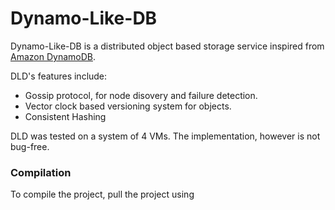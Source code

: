 # Dynamo-Like-DB

Dynamo-Like-DB is a distributed object based storage service inspired from [Amazon DynamoDB](https://www.allthingsdistributed.com/files/amazon-dynamo-sosp2007.pdf). 

DLD's features include:
* Gossip protocol, for node disovery and failure detection.
* Vector clock based versioning system for objects.
* Consistent Hashing 

DLD was tested on a system of 4 VMs. The implementation, however is not bug-free.

### Compilation
To compile the project, pull the project using 
